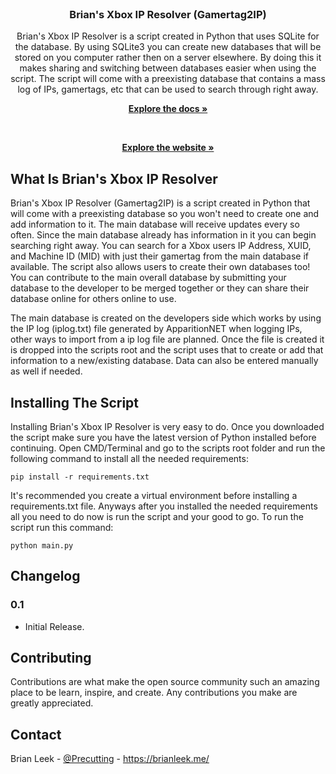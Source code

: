 <!-- PROJECT LOGO -->
<br />
<p align="center">
  <h3 align="center">Brian's Xbox IP Resolver (Gamertag2IP)</h3>

  <p align="center">
    Brian's Xbox IP Resolver is a script created in Python that uses SQLite for the database.  By using SQLite3 you can create new databases that will be stored on you computer rather then on a server elsewhere. By doing this it makes sharing and switching between databases easier when using the script. The script will come with a preexisting database that contains a mass log of IPs, gamertags, etc that can be used to search through right away.
    <br />
    <p align="center">
    <a href="https://brianleek.me/documentation/brians-xbox-ip-resolver/"><strong>Explore the docs »</strong></a>
  </p>
  <br />
    <p align="center">
    <a href="https://briansxboxresolver.com/"><strong>Explore the website »</strong></a>
  </p>
  </p>
</p>

<!-- WHAT IS BRIAN'S XBOX IP RESOLVER -->
## What Is Brian's Xbox IP Resolver
Brian's Xbox IP Resolver (Gamertag2IP) is a script created in Python that will come with a preexisting database so you won't need to create one and add information to it. The main database will receive updates every so often. Since the main database already has information in it you can begin searching right away. You can search for a Xbox users IP Address, XUID, and Machine ID (MID) with just their gamertag from the main database if available. The script also allows users to create their own databases too! You can contribute to the main overall database by submitting your database to the developer to be merged together or they can share their database online for others online to use.

The main database is created on the developers side which works by using the IP log (iplog.txt) file generated by ApparitionNET when logging IPs, other ways to import from a ip log file are planned. Once the file is created it is dropped into the scripts root and the script uses that to create or add that information to a new/existing database. Data can also be entered manually as well if needed. 

<!-- INSTALLING THE SCRIPT -->
## Installing The Script

Installing Brian's Xbox IP Resolver is very easy to do. Once you downloaded the script make sure you have the latest version of Python installed before continuing. Open CMD/Terminal and go to the scripts root folder and run the following command to install all the needed requirements:

`pip install -r requirements.txt`

It's recommended you create a virtual environment before installing a requirements.txt file. Anyways after you installed the needed requirements all you need to do now is run the script and your good to go. To run the script run this command:

`python main.py`

<!-- CHANGELOG -->
## Changelog

### 0.1
 - Initial Release.

<!-- CONTRIBUTING -->
## Contributing

Contributions are what make the open source community such an amazing place to be learn, inspire, and create. Any contributions you make are greatly appreciated.

<!-- CONTACT -->
## Contact

Brian Leek - [@Precutting](https://twitter.com/precutting) - https://brianleek.me/
